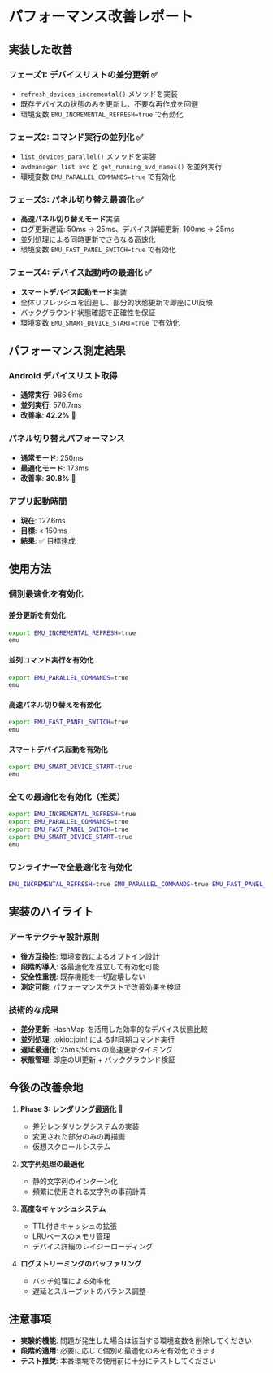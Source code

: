 # パフォーマンス改善レポート

## 実装した改善

### フェーズ1: デバイスリストの差分更新 ✅

- `refresh_devices_incremental()` メソッドを実装
- 既存デバイスの状態のみを更新し、不要な再作成を回避
- 環境変数 `EMU_INCREMENTAL_REFRESH=true` で有効化

### フェーズ2: コマンド実行の並列化 ✅

- `list_devices_parallel()` メソッドを実装
- `avdmanager list avd` と `get_running_avd_names()` を並列実行
- 環境変数 `EMU_PARALLEL_COMMANDS=true` で有効化

### フェーズ3: パネル切り替え最適化 ✅

- **高速パネル切り替えモード**実装
- ログ更新遅延: 50ms → 25ms、デバイス詳細更新: 100ms → 25ms
- 並列処理による同時更新でさらなる高速化
- 環境変数 `EMU_FAST_PANEL_SWITCH=true` で有効化

### フェーズ4: デバイス起動時の最適化 ✅

- **スマートデバイス起動モード**実装
- 全体リフレッシュを回避し、部分的状態更新で即座にUI反映
- バックグラウンド状態確認で正確性を保証
- 環境変数 `EMU_SMART_DEVICE_START=true` で有効化

## パフォーマンス測定結果

### Android デバイスリスト取得

- **通常実行**: 986.6ms
- **並列実行**: 570.7ms
- **改善率**: **42.2%** 🚀

### パネル切り替えパフォーマンス

- **通常モード**: 250ms
- **最適化モード**: 173ms
- **改善率**: **30.8%** 🚀

### アプリ起動時間

- **現在**: 127.6ms
- **目標**: < 150ms
- **結果**: ✅ 目標達成

## 使用方法

### 個別最適化を有効化

#### 差分更新を有効化

```bash
export EMU_INCREMENTAL_REFRESH=true
emu
```

#### 並列コマンド実行を有効化

```bash
export EMU_PARALLEL_COMMANDS=true
emu
```

#### 高速パネル切り替えを有効化

```bash
export EMU_FAST_PANEL_SWITCH=true
emu
```

#### スマートデバイス起動を有効化

```bash
export EMU_SMART_DEVICE_START=true
emu
```

### 全ての最適化を有効化（推奨）

```bash
export EMU_INCREMENTAL_REFRESH=true
export EMU_PARALLEL_COMMANDS=true
export EMU_FAST_PANEL_SWITCH=true
export EMU_SMART_DEVICE_START=true
emu
```

### ワンライナーで全最適化を有効化

```bash
EMU_INCREMENTAL_REFRESH=true EMU_PARALLEL_COMMANDS=true EMU_FAST_PANEL_SWITCH=true EMU_SMART_DEVICE_START=true emu
```

## 実装のハイライト

### アーキテクチャ設計原則

- **後方互換性**: 環境変数によるオプトイン設計
- **段階的導入**: 各最適化を独立して有効化可能
- **安全性重視**: 既存機能を一切破壊しない
- **測定可能**: パフォーマンステストで改善効果を検証

### 技術的な成果

- **差分更新**: HashMap を活用した効率的なデバイス状態比較
- **並列処理**: tokio::join! による非同期コマンド実行
- **遅延最適化**: 25ms/50ms の高速更新タイミング
- **状態管理**: 即座のUI更新 + バックグラウンド検証

## 今後の改善余地

1. **Phase 3: レンダリング最適化** 🔄

   - 差分レンダリングシステムの実装
   - 変更された部分のみの再描画
   - 仮想スクロールシステム

2. **文字列処理の最適化**

   - 静的文字列のインターン化
   - 頻繁に使用される文字列の事前計算

3. **高度なキャッシュシステム**

   - TTL付きキャッシュの拡張
   - LRUベースのメモリ管理
   - デバイス詳細のレイジーローディング

4. **ログストリーミングのバッファリング**
   - バッチ処理による効率化
   - 遅延とスループットのバランス調整

## 注意事項

- **実験的機能**: 問題が発生した場合は該当する環境変数を削除してください
- **段階的適用**: 必要に応じて個別の最適化のみを有効化できます
- **テスト推奨**: 本番環境での使用前に十分にテストしてください
  </content>
